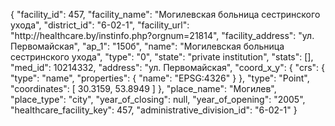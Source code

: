 {
    "facility_id": 457,
    "facility_name": "Могилевская больница сестринского ухода",
    "district_id": "6-02-1",
    "facility_url": "http:\/\/healthcare.by\/instinfo.php?orgnum=21814",
    "facility_address": "ул. Первомайская",
    "ap_1": "150б",
    "name": "Могилевская больница сестринского ухода",
    "type": "0",
    "state": "private institution",
    "stats": [],
    "med_id": 10214332,
    "address": "ул. Первомайская",
    "coord_x_y": {
        "crs": {
            "type": "name",
            "properties": {
                "name": "EPSG:4326"
            }
        },
        "type": "Point",
        "coordinates": [
            30.3159,
            53.8949
        ]
    },
    "place_name": "Могилев",
    "place_type": "city",
    "year_of_closing": null,
    "year_of_opening": "2005",
    "healthcare_facility_key": 457,
    "administrative_division_id": "6-02-1"
}